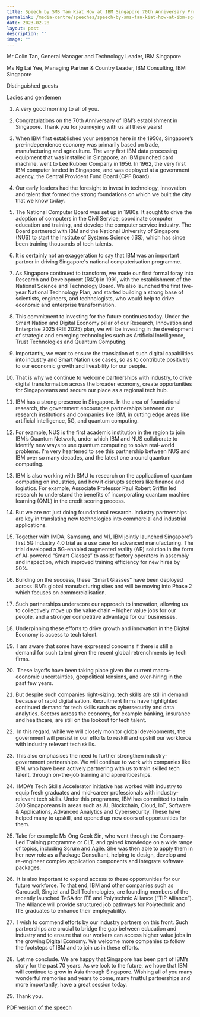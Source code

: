 ```yaml
---
title: Speech by SMS Tan Kiat How at IBM Singapore 70th Anniversary Preview Day
permalink: /media-centre/speeches/speech-by-sms-tan-kiat-how-at-ibm-sg-70th-anniversary-preview-day/
date: 2023-02-28
layout: post
description: ""
image: ""
---
```

Mr Colin Tan, General Manager and Technology Leader, IBM Singapore

Ms Ng Lai Yee, Managing Partner & Country Leader, IBM Consulting, IBM Singapore

Distinguished guests

Ladies and gentlemen  
  
1. A very good morning to all of you.   
  
2. Congratulations on the 70th Anniversary of IBM’s establishment in Singapore. Thank you for journeying with us all these years!   
  
3. When IBM first established your presence here in the 1950s, Singapore’s pre-independence economy was primarily based on trade, manufacturing and agriculture. The very first IBM data processing equipment that was installed in Singapore, an IBM punched card machine, went to Lee Rubber Company in 1956. In 1962, the very first IBM computer landed in Singapore, and was deployed at a government agency, the Central Provident Fund Board (CPF Board).   
  
4. Our early leaders had the foresight to invest in technology, innovation and talent that formed the strong foundations on which we built the city that we know today.  
  
5. The National Computer Board was set up in 1980s. It sought to drive the adoption of computers in the Civil Service, coordinate computer education and training, and develop the computer service industry. The Board partnered with IBM and the National University of Singapore (NUS) to start the Institute of Systems Science (ISS), which has since been training thousands of tech talents.  
  
6. It is certainly not an exaggeration to say that IBM was an important partner in driving Singapore's national computerisation programme.   
  
7. As Singapore continued to transform, we made our first formal foray into Research and Development (R&D) in 1991, with the establishment of the National Science and Technology Board. We also launched the first five-year National Technology Plan, and started building a strong base of scientists, engineers, and technologists, who would help to drive economic and enterprise transformation.   
  
8. This commitment to investing for the future continues today. Under the Smart Nation and Digital Economy pillar of our Research, Innovation and Enterprise 2025 (RIE 2025) plan, we will be investing in the development of strategic and emerging technologies such as Artificial Intelligence, Trust Technologies and Quantum Computing.   
  
9. Importantly, we want to ensure the translation of such digital capabilities into industry and Smart Nation use cases, so as to contribute positively to our economic growth and liveability for our people.   
  
10. That is why we continue to welcome partnerships with industry, to drive digital transformation across the broader economy, create opportunities for Singaporeans and secure our place as a regional tech hub.

11. IBM has a strong presence in Singapore. In the area of foundational research, the government encourages partnerships between our research institutions and companies like IBM, in cutting edge areas like artificial intelligence, 5G, and quantum computing.   
  
12. For example, NUS is the first academic institution in the region to join IBM’s Quantum Network, under which IBM and NUS collaborate to identify new ways to use quantum computing to solve real-world problems. I’m very heartened to see this partnership between NUS and IBM over so many decades, and the latest one around quantum computing.  
  
13. IBM is also working with SMU to research on the application of quantum computing on industries, and how it disrupts sectors like finance and logistics. For example, Associate Professor Paul Robert Griffin led research to understand the benefits of incorporating quantum machine learning (QML) in the credit scoring process.   
  
14. But we are not just doing foundational research. Industry partnerships are key in translating new technologies into commercial and industrial applications.   
  
15. Together with IMDA, Samsung, and M1, IBM jointly launched Singapore’s first 5G Industry 4.0 trial as a use case for advanced manufacturing. The trial developed a 5G-enabled augmented reality (AR) solution in the form of AI-powered “Smart Glasses” to assist factory operators in assembly and inspection, which improved training efficiency for new hires by 50%.   
  
16. Building on the success, these “Smart Glasses” have been deployed across IBM’s global manufacturing sites and will be moving into Phase 2 which focuses on commercialisation.   
  
17. Such partnerships underscore our approach to innovation, allowing us to collectively move up the value chain – higher value jobs for our people, and a stronger competitive advantage for our businesses.   
  
18. Underpinning these efforts to drive growth and innovation in the Digital Economy is access to tech talent.   
  
19.  I am aware that some have expressed concerns if there is still a demand for such talent given the recent global retrenchments by tech firms.    
  
20.  These layoffs have been taking place given the current macro-economic uncertainties, geopolitical tensions, and over-hiring in the past few years.   
  
21. But despite such companies right-sizing, tech skills are still in demand because of rapid digitalisation. Recruitment firms have highlighted continued demand for tech skills such as cybersecurity and data analytics. Sectors across the economy, for example banking, insurance and healthcare, are still on the lookout for tech talent.  
  
22.  In this regard, while we will closely monitor global developments, the government will persist in our efforts to reskill and upskill our workforce with industry relevant tech skills.   
  
23. This also emphasises the need to further strengthen industry-government partnerships. We will continue to work with companies like IBM, who have been actively partnering with us to train skilled tech talent, through on-the-job training and apprenticeships.  
  
24.  IMDA’s Tech Skills Accelerator initiative has worked with industry to equip fresh graduates and mid-career professionals with industry-relevant tech skills. Under this programme, IBM has committed to train 300 Singaporeans in areas such as AI, Blockchain, Cloud, IoT, Software & Applications, Advanced Analytics and Cybersecurity. These have helped many to upskill, and opened up new doors of opportunities for them.   
  
25. Take for example Ms Ong Geok Sin, who went through the Company-Led Training programme or CLT, and gained knowledge on a wide range of topics, including Scrum and Agile. She was then able to apply them in her new role as a Package Consultant, helping to design, develop and re-engineer complex application components and integrate software packages.  
  
26.  It is also important to expand access to these opportunities for our future workforce. To that end, IBM and other companies such as Carousell, Singtel and Dell Technologies, are founding members of the recently launched TeSA for ITE and Polytechnic Alliance (“TIP Alliance”). The Alliance will provide structured job pathways for Polytechnic and ITE graduates to enhance their employability.  
  
27.  I wish to commend efforts by our industry partners on this front. Such partnerships are crucial to bridge the gap between education and industry and to ensure that our workers can access higher value jobs in the growing Digital Economy. We welcome more companies to follow the footsteps of IBM and to join us in these efforts.   
  
28.  Let me conclude. We are happy that Singapore has been part of IBM’s story for the past 70 years. As we look to the future, we hope that IBM will continue to grow in Asia through Singapore. Wishing all of you many wonderful memories and years to come, many fruitful partnerships and more importantly, have a great session today.   
  
29. Thank you.

[PDF version of the speech](/files/Speeches%202023/speech%20by%20sms%20tan%20kiat%20how%20at%20ibm%20singapore%2070th%20anniversary%20preview%20day%20on%2028%20feb%202023.pdf)